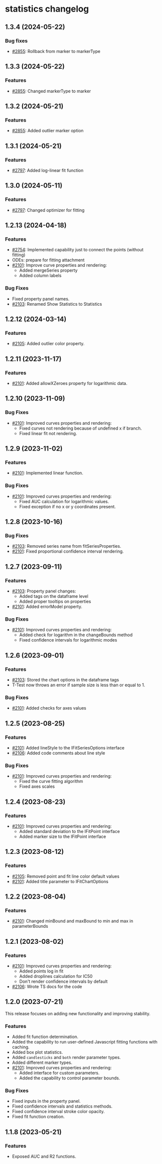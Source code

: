 # statistics changelog

## 1.3.4 (2024-05-22)

### Bug fixes

* [#2855](https://github.com/datagrok-ai/public/issues/2855): Rollback from marker to markerType

## 1.3.3 (2024-05-22)

### Features

* [#2855](https://github.com/datagrok-ai/public/issues/2855): Changed markerType to marker

## 1.3.2 (2024-05-21)

### Features

* [#2855](https://github.com/datagrok-ai/public/issues/2855): Added outlier marker option

## 1.3.1 (2024-05-21)

### Features

* [#2797](https://github.com/datagrok-ai/public/issues/2797): Added log-linear fit function

## 1.3.0 (2024-05-11)

### Features

* [#2797](https://github.com/datagrok-ai/public/issues/2797): Changed optimizer for fitting

## 1.2.13 (2024-04-18)

### Features

* [#2754](https://github.com/datagrok-ai/public/issues/2754): Implemented capability just to connect the points (without fitting)
* ODEs: prepare for fitting attachment
* [#2101](https://github.com/datagrok-ai/public/issues/2101): Improve curve properties and rendering:
  * Added mergeSeries property
  * Added column labels

### Bug Fixes

* Fixed property panel names.
* [#2103](https://github.com/datagrok-ai/public/issues/2103): Renamed Show Statistics to Statistics

## 1.2.12 (2024-03-14)

### Features

* [#2105](https://github.com/datagrok-ai/public/issues/2105): Added outlier color property.

## 1.2.11 (2023-11-17)

### Features

* [#2101](https://github.com/datagrok-ai/public/issues/2101): Added allowXZeroes property for logarithmic data.

## 1.2.10 (2023-11-09)

### Bug Fixes

* [#2101](https://github.com/datagrok-ai/public/issues/2101): Improved curves properties and rendering:
  * Fixed curves not rendering because of undefined x if branch.
  * Fixed linear fit not rendering.

## 1.2.9 (2023-11-02)

### Features

* [#2101](https://github.com/datagrok-ai/public/issues/2101): Implemented linear function.

### Bug Fixes

* [#2101](https://github.com/datagrok-ai/public/issues/2101): Improved curves properties and rendering:
  * Fixed AUC calculation for logarithmic values.
  * Fixed exception if no x or y coordinates present.

## 1.2.8 (2023-10-16)

### Bug Fixes

* [#2103](https://github.com/datagrok-ai/public/issues/2103): Removed series name from fitSeriesProperties.
* [#2101](https://github.com/datagrok-ai/public/issues/2101): Fixed proportional confidence interval rendering.

## 1.2.7 (2023-09-11)

### Features

* [#2103](https://github.com/datagrok-ai/public/issues/2103): Property panel changes:
  * Added tags on the dataframe level
  * Added proper tooltips on properties
* [#2101](https://github.com/datagrok-ai/public/issues/2101): Added errorModel property.

### Bug Fixes

* [#2101](https://github.com/datagrok-ai/public/issues/2101): Improved curves properties and rendering:
  * Added check for logarithm in the changeBounds method
  * Fixed confidence intervals for logarithmic modes

## 1.2.6 (2023-09-01)

### Features

* [#2103](https://github.com/datagrok-ai/public/issues/2103): Stored the chart options in the dataframe tags
* T-Test now throws an error if sample size is less than or equal to 1.

### Bug Fixes

* [#2101](https://github.com/datagrok-ai/public/issues/2101): Added checks for axes values

## 1.2.5 (2023-08-25)

### Features

* [#2101](https://github.com/datagrok-ai/public/issues/2101): Added lineStyle to the IFitSeriesOptions interface
* [#2106](https://github.com/datagrok-ai/public/issues/2106): Added code comments about line style
  
### Bug Fixes

* [#2101](https://github.com/datagrok-ai/public/issues/2101): Improved curves properties and rendering:
  * Fixed the curve fitting algorithm
  * Fixed axes scales

## 1.2.4 (2023-08-23)

### Features

* [#2101](https://github.com/datagrok-ai/public/issues/2101): Improved curves properties and rendering:
  * Added standard deviation to the IFitPoint interface
  * Added marker size to the IFitPoint interface

## 1.2.3 (2023-08-12)

### Features

* [#2105](https://github.com/datagrok-ai/public/issues/2105): Removed point and fit line color default values
* [#2101](https://github.com/datagrok-ai/public/issues/2101): Added title parameter to IFitChartOptions

## 1.2.2 (2023-08-04)

### Features

* [#2101](https://github.com/datagrok-ai/public/issues/2101): Changed minBound and maxBound to min and max in parameterBounds

## 1.2.1 (2023-08-02)

### Features

* [#2101](https://github.com/datagrok-ai/public/issues/2101): Improved curves properties and rendering:
  * Added points log in fit
  * Added droplines calculation for IC50
  * Don't render confidence intervals by default
* [#2106](https://github.com/datagrok-ai/public/issues/2106): Wrote TS docs for the code

## 1.2.0 (2023-07-21)

This release focuses on adding new functionality and improving stability.

### Features

* Added fit function determination.
* Added the capability to run user-defined Javascript fitting functions with caching.
* Added box plot statistics.
* Added `candlesticks` and `both` render parameter types.
* Added different marker types.
* [#2101](https://github.com/datagrok-ai/public/issues/2101): Improved curves properties and rendering:
  * Added interface for custom parameters.
  * Added the capability to control parameter bounds.

### Bug Fixes

* Fixed inputs in the property panel.
* Fixed confidence intervals and statistics methods.
* Fixed confidence interval stroke color opacity.
* Fixed fit function creation.

## 1.1.8 (2023-05-21)

### Features

* Exposed AUC and R2 functions.
